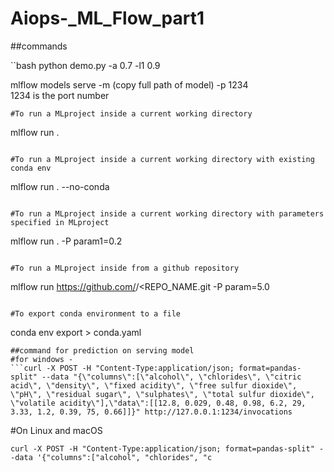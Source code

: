 # Aiops-_ML_Flow_part1

##commands

``bash
python demo.py -a 0.7 -l1 0.9

mlflow models serve -m (copy full path of model) -p 1234  
1234 is the port number
```
#To run a MLproject inside a current working directory

```
mlflow run . 
```

#To run a MLproject inside a current working directory with existing conda env
```
mlflow run . --no-conda
```

#To run a MLproject inside a current working directory with parameters specified in MLproject
```
mlflow run . -P param1=0.2 
```

#To run a MLproject inside from a github repository
```
mlflow run https://github.com/<USERNAME>/<REPO_NAME.git -P param=5.0
```

#To export conda environment to a file
```
conda env export > conda.yaml
```
##command for prediction on serving model
#for windows -
```curl -X POST -H "Content-Type:application/json; format=pandas-split" --data "{\"columns\":[\"alcohol\", \"chlorides\", \"citric acid\", \"density\", \"fixed acidity\", \"free sulfur dioxide\", \"pH\", \"residual sugar\", \"sulphates\", \"total sulfur dioxide\", \"volatile acidity\"],\"data\":[[12.8, 0.029, 0.48, 0.98, 6.2, 29, 3.33, 1.2, 0.39, 75, 0.66]]}" http://127.0.0.1:1234/invocations
```
#On Linux and macOS
```
curl -X POST -H "Content-Type:application/json; format=pandas-split" --data '{"columns":["alcohol", "chlorides", "c

```